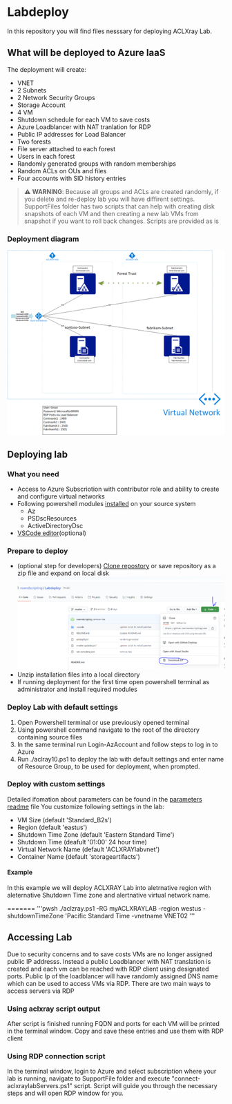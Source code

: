 # Labdeploy

In this repository you will find files nesssary for deploying ACLXray Lab.

## What will be deployed to Azure IaaS

The deployment will create:

* VNET
* 2 Subnets
* 2 Network Security Groups
* Storage Account
* 4 VM
* Shutdown schedule for each VM to save costs
* Azure Loadblancer with NAT tranlation for RDP
* Public IP addresses for Load Balancer
* Two forests
* File server attached to each forest
* Users in each forest
* Randomly generated groups with random memberships
* Random ACLs on OUs and files  
* Four accounts with SID history entries

> :warning: **WARNING**: Because all groups and ACLs are created randomly, if you delete and re-deploy lab you will have diffirent settings. SupportFiles folder has two scripts that can help with creating disk snapshots of each VM and then creating a new lab VMs from snapshot if you want to roll back changes. Scripts are provided as is

### Deployment diagram

![Lab Diagram](/SupportFiles/labdiagram.png)

## Deploying lab

### What you need

* Access to Azure Subscriotion with contributor role and ability to create and configure virtual networks
* Following powershell modules [installed](https://docs.microsoft.com/en-us/powershell/scripting/developer/module/installing-a-powershell-module?view=powershell-7) on your source system
  * Az
  * PSDscResources
  * ActiveDirectoryDsc
* [VSCode editor](https://code.visualstudio.com/)(optional)

### Prepare to deploy

* (optional step for developers) [Clone repostory](https://www.howtogeek.com/451360/how-to-clone-a-github-repository/) or save repository as a zip file and expand on local disk ![dowload repository content as zip](/SupportFiles/DownloadRepo.PNG)
* Unzip installation files into a local directory
* If running deployment for the first time open powershell terminal as administrator and install required modules

### Deploy Lab with default settings

1. Open Powershell terminal or use previously opened terminal
2. Using powershell command navigate to the root of the directory containing source files
3. In the same terminal run Login-AzAccount and follow steps to log in to Azure  
4. Run ./aclray10.ps1 to deploy the lab with default settings and enter name of Resource Group, to be used for deployment, when prompted.

### Deploy with custom settings

Detailed ifomation about parameters can be  found in the [parameters readme](SupportFiles/PARAMETERS.md) file
You customize following settings in the lab:

* VM Size (default 'Standard_B2s')
* Region  (default 'eastus')
* Shutdown Time Zone (default 'Eastern Standard Time')
* Shutdown Time (deafult '01:00' 24 hour time)
* Virtual Network Name (default 'ACLXRAYlabvnet')
* Container Name (default 'storageartifacts')

#### Example

In this example we will deploy ACLXRAY Lab into aletrnative region with aleternative Shutdown Time zone and alertnative virtual network name.

=======
'''pwsh
./aclzray.ps1 -RG myACLXRAYLAB -region westus -shutdownTimeZone 'Pacific Standard Time -vnetname VNET02
'''

## Accessing Lab

Due to security concerns and to save costs VMs are no longer assigned public IP addresss. Instead a public Loadblancer with NAT translation is created and each vm can be reached with RDP client using designated ports. Public Ip of the loadblancer will have randomly assigned DNS name which can be used to access VMs via RDP. There are two main ways to access servers via RDP

### Using aclxray script output

After script is finished running FQDN and ports for each VM will be printed in the terminal window. Copy and save these entries and use them with RDP client

### Using RDP connection script

In the terminal window, login to Azure and select subscription where your lab is running, navigate to SupportFile folder and execute "connect-aclxraylabServers.ps1" script. Script will guide you through the necessary steps and will open RDP window for you.
